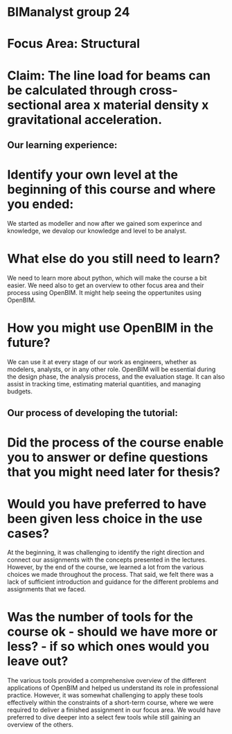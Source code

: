 # BIManalyst group 24
# Focus Area: Structural
# Claim: The line load for beams can be calculated through cross-sectional area x material density x gravitational acceleration. 

## Our learning experience:
# Identify your own level at the beginning of this course and where you ended:
We started as modeller and now after we gained som experince and knowledge, we devalop our knowledge and level to be analyst. 

# What else do you still need to learn? 
We need to learn more about python, which will make the course a bit easier. 
We need also to get an overview to other focus area and their process using OpenBIM. It might help seeing the oppertunites using OpenBIM.


# How you might use OpenBIM in the future?
We can use it at every stage of our work as engineers, whether as modelers, analysts, or in any other role. OpenBIM will be essential during the design phase, the analysis process, and the evaluation stage. It can also assist in tracking time, estimating material quantities, and managing budgets.

## Our process of developing the tutorial:
# Did the process of the course enable you to answer or define questions that you might need later for thesis?

# Would you have preferred to have been given less choice in the use cases?
At the beginning, it was challenging to identify the right direction and connect our assignments with the concepts presented in the lectures. However, by the end of the course, we learned a lot from the various choices we made throughout the process. That said, we felt there was a lack of sufficient introduction and guidance for the different problems and assignments that we faced.


# Was the number of tools for the course ok - should we have more or less? - if so which ones would you leave out?
The various tools provided a comprehensive overview of the different applications of OpenBIM and helped us understand its role in professional practice. However, it was somewhat challenging to apply these tools effectively within the constraints of a short-term course, where we were required to deliver a finished assignment in our focus area. We would have preferred to dive deeper into a select few tools while still gaining an overview of the others.



